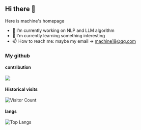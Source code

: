 ## Hi there 👋
Here is machine's homepage
- 🔭 I’m currently working on NLP and LLM algorithm
- 🌱 I'm currently learning something interesting
- 📫 How to reach me: maybe my email -> machine18@qq.com


### My github

#### contribution
![](https://github-readme-stats.vercel.app/api?username=machine981&show_icons=true&theme=transparent)

#### Historical visits
![Visitor Count](https://profile-counter.glitch.me/machine981/count.svg)

#### langs 
![Top Langs](https://github-readme-stats.vercel.app/api/top-langs/?username=machine981&layout=compact&theme=tokyonight)

